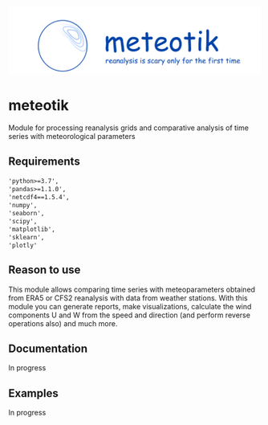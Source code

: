 # ![meteotik_logo.png](https://raw.githubusercontent.com/ITMO-NSS-team/meteotik/main/media/meteotik_logo.png)

# meteotik
Module for processing reanalysis grids and comparative analysis of time series with meteorological parameters

## Requirements
    'python>=3.7',
    'pandas>=1.1.0',
    'netcdf4==1.5.4',
    'numpy',
    'seaborn',
    'scipy',
    'matplotlib',
    'sklearn',
    'plotly'
    
## Reason to use
This module allows comparing time series with meteoparameters obtained from ERA5 or CFS2 reanalysis with data from weather stations. With this module you can generate reports, make visualizations, calculate the wind components U and W from the speed and direction (and perform reverse operations also) and much more.

## Documentation
In progress

## Examples 
In progress
